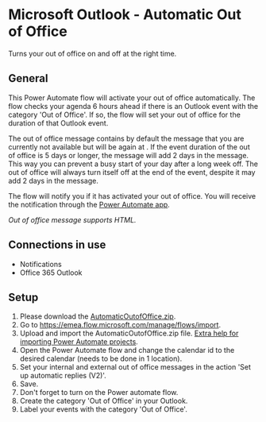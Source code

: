 # Microsoft Outlook - Automatic Out of Office
Turns your out of office on and off at the right time.

## General
This Power Automate flow will activate your out of office automatically.
The flow checks your agenda 6 hours ahead if there is an Outlook event with the category 'Out of Office'.
If so, the flow will set your out of office for the duration of that Outlook event.

The out of office message contains by default the message that you are currently not available but will be again at <end of Outlook event>.
If the event duration of the out of office is 5 days or longer, the message will add 2 days in the message.
This way you can prevent a busy start of your day after a long week off.
The out of office will always turn itself off at the end of the event, despite it may add 2 days in the message.
  
The flow will notify you if it has activated your out of office. You will receive the notification through the [Power Automate app](https://emea.flow.microsoft.com/en-us/mobile/download/?src=banner).
  
_Out of office message supports HTML._

## Connections in use
* Notifications
* Office 365 Outlook

## Setup
1. Please download the [AutomaticOutofOffice.zip](https://github.com/MrAutomate33/AutomaticOutofOffice/raw/main/AutomaticOutofOffice.zip).
2. Go to https://emea.flow.microsoft.com/manage/flows/import.
3. Upload and import the AutomaticOutofOffice.zip file. [Extra help for importing Power Automate projects](/../../../GeneralFiles/blob/main/CreateConnectionsInImport.md).
4. Open the Power Automate flow and change the calendar id to the desired calendar (needs to be done in 1 location).
5. Set your internal and external out of office messages in the action 'Set up automatic replies (V2)'.
6. Save.
7. Don't forget to turn on the Power automate flow.
8. Create the category 'Out of Office' in your Outlook.
9. Label your events with the category 'Out of Office'.
